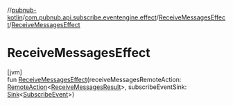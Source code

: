 //[pubnub-kotlin](../../../index.md)/[com.pubnub.api.subscribe.eventengine.effect](../index.md)/[ReceiveMessagesEffect](index.md)/[ReceiveMessagesEffect](-receive-messages-effect.md)

# ReceiveMessagesEffect

[jvm]\
fun [ReceiveMessagesEffect](-receive-messages-effect.md)(receiveMessagesRemoteAction: [RemoteAction](../../com.pubnub.api.endpoints.remoteaction/-remote-action/index.md)&lt;[ReceiveMessagesResult](../-receive-messages-result/index.md)&gt;, subscribeEventSink: [Sink](../../com.pubnub.api.eventengine/-sink/index.md)&lt;[SubscribeEvent](../../com.pubnub.api.subscribe.eventengine.event/-subscribe-event/index.md)&gt;)
